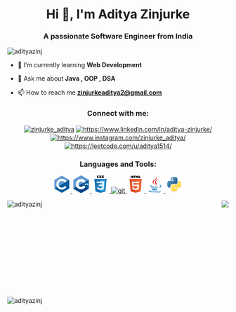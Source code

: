 <h1 align="center">Hi 👋, I'm Aditya Zinjurke</h1>
<h3 align="center">A passionate Software Engineer from India</h3>



<p align="left"> <img src="https://komarev.com/ghpvc/?username=adityazinj&label=Profile%20views&color=0e75b6&style=flat" alt="adityazinj" /> </p>

- 🌱 I’m currently learning **Web Development**

- 💬 Ask me about **Java , OOP , DSA**

- 📫 How to reach me **zinjurkeaditya2@gmail.com**

<h3 align="middle">Connect with me:</h3>
<p align="middle">
<a href="https://twitter.com/zinjurke_aditya" target="blank"><img align="center" src="https://raw.githubusercontent.com/rahuldkjain/github-profile-readme-generator/master/src/images/icons/Social/twitter.svg" alt="zinjurke_aditya" height="30" width="40" /></a>
<a href="https://www.linkedin.com/in/aditya-zinjurke/" target="blank"><img align="center" src="https://raw.githubusercontent.com/rahuldkjain/github-profile-readme-generator/master/src/images/icons/Social/linked-in-alt.svg" alt="https://www.linkedin.com/in/aditya-zinjurke/" height="30" width="40" /></a>
<a href="https://www.instagram.com/zinjurke_aditya/" target="blank"><img align="center" src="https://raw.githubusercontent.com/rahuldkjain/github-profile-readme-generator/master/src/images/icons/Social/instagram.svg" alt="https://www.instagram.com/zinjurke_aditya/" height="30" width="40" /></a>
<a href="https://leetcode.com/u/aditya1514/" target="blank"><img align="center" src="https://raw.githubusercontent.com/rahuldkjain/github-profile-readme-generator/master/src/images/icons/Social/leet-code.svg" alt="https://leetcode.com/u/aditya1514/" height="30" width="40" /></a>
</p>

<h3 align="middle">Languages and Tools:</h3>
<p align="middle"> <a href="https://www.cprogramming.com/" target="_blank" rel="noreferrer"> <img src="https://raw.githubusercontent.com/devicons/devicon/master/icons/c/c-original.svg" alt="c" width="40" height="40"/> </a> <a href="https://www.w3schools.com/cpp/" target="_blank" rel="noreferrer"> <img src="https://raw.githubusercontent.com/devicons/devicon/master/icons/cplusplus/cplusplus-original.svg" alt="cplusplus" width="40" height="40"/> </a> <a href="https://www.w3schools.com/css/" target="_blank" rel="noreferrer"> <img src="https://raw.githubusercontent.com/devicons/devicon/master/icons/css3/css3-original-wordmark.svg" alt="css3" width="40" height="40"/> </a> <a href="https://git-scm.com/" target="_blank" rel="noreferrer"> <img src="https://www.vectorlogo.zone/logos/git-scm/git-scm-icon.svg" alt="git" width="40" height="40"/> </a> <a href="https://www.w3.org/html/" target="_blank" rel="noreferrer"> <img src="https://raw.githubusercontent.com/devicons/devicon/master/icons/html5/html5-original-wordmark.svg" alt="html5" width="40" height="40"/> </a> <a href="https://www.java.com" target="_blank" rel="noreferrer"> <img src="https://raw.githubusercontent.com/devicons/devicon/master/icons/java/java-original.svg" alt="java" width="40" height="40"/> </a> <a href="https://www.python.org" target="_blank" rel="noreferrer"> <img src="https://raw.githubusercontent.com/devicons/devicon/master/icons/python/python-original.svg" alt="python" width="40" height="40"/> </a> </p>

<p><img align="left" width = "400" height = "220" src="https://github-readme-stats.vercel.app/api/top-langs?username=adityazinj&show_icons=true&locale=en&layout=compact" alt="adityazinj" /></p>
<img  align = "right" height = "440" src="https://media1.tenor.com/m/OKMiJjqXkMcAAAAC/java-programming.gif">
<br>
<p>&nbsp;<img align="left" width = "400" height = "220" src="https://github-readme-stats.vercel.app/api?username=adityazinj&show_icons=true&locale=en" alt="adityazinj" /></p>

